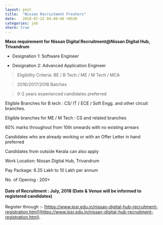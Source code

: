 ```yaml
---
layout: post
title:  "Nissan Recruitment Freshers"
date:   2018-07-22 04:40:40 +0530
categories: job
share: true
---
```

__Mass requirement for Nissan Digital Recruitment@Nissan Digital Hub, Trivandrum__

- Designation 1: Software Engineer

- Designation 2: Advanced Application Engineer

>Eligibility Criteria: BE / B Tech / ME / M Tech / MCA

>2016/2017/2018 Batches

>0-2 years experienced candidates preferred



Eligible Branches for B tech : CS/ IT / ECE / Soft Engg. and other circuit branches.

Eligible branches for ME / M Tech : CS and related branches

60% marks throughout from 10th onwards with no existing arrears

Candidates who are already working or with an Offer Letter in hand preferred

Candidates from outside Kerala can also apply

Work Location: Nissan Digital Hub, Trivandrum

Pay Package: 6.25 Lakh to 10 Lakh per annum

No. of Opening : 200+

#### Date of Recruitment : July, 2018 (Date & Venue will be informed to registered candidates)

Register through :- [https://www.ipsr.edu.in/nissan-digital-hub-recruitment-registration.html](https://www.ipsr.edu.in/nissan-digital-hub-recruitment-registration.html).
